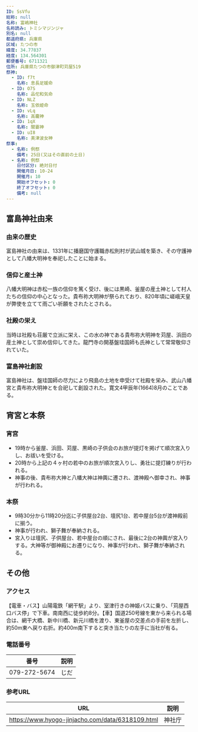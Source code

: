 ```yaml
---
ID: SsVfu
総称: null
名称: 富嶋神社
名称読み: トミシマジンジャ
別名: null
都道府県: 兵庫県
区域: たつの市
緯度: 34.77837
経度: 134.564301
郵便番号: 6711321
住所: 兵庫県たつの市御津町苅屋519
祭神:
  - ID: f7t
    名称: 息長足媛命
  - ID: O7S
    名称: 品佗和気命
  - ID: NLZ
    名称: 玉依姫命
  - ID: vLq
    名称: 高靇神
  - ID: 1qX
    名称: 闇霎神
  - ID: uI8
    名称: 美津波女神
祭事:
  - 名称: 例祭
    備考: 25日(又はその直前の土日)
  - 名称: 例祭
    日付区分: 絶対日付
    開催月日: 10-24
    開催月: 10
    開始オフセット: 0
    終了オフセット: 0
    備考: null
---
```


## 富島神社由来

### 由来の歴史

富島神社の由来は、1331年に播磨国守護職赤松則村が武山城を築き、その守護神として八幡大明神を奉祀したことに始まる。

### 信仰と産土神

八幡大明神は赤松一族の信仰を篤く受け、後には黒崎、釜屋の産土神として村人たちの信仰の中心となった。貴布祢大明神が祭られており、820年頃に嵯峨天皇が弊使を立てて雨ごい祈願をされたとされる。

### 社殿の栄え

当時は社殿も荘厳で立派に栄え、この水の神である貴布祢大明神を苅屋、浜田の産土神として崇め信仰してきた。龍門寺の開基盤珪国師も氏神として常常敬仰されていた。

### 富島神社創設

富島神社は、盤珪国師の尽力により飛島の土地を申受けて社殿を栄み、武山八幡宮と貴布祢大明神とを合祀して創設された。寛文4甲辰年(1664)8月のことである。

## 宵宮と本祭

### 宵宮

- 19時から釜屋、浜田、苅屋、黒崎の子供会のお旅が提灯を掲げて順次宮入りし、お祓いを受ける。
- 20時から上記の４ヶ村の若中のお旅が順次宮入りし、勇壮に提灯練りが行われる。
- 神事の後、貴布祢大神と八幡大神は神輿に遷され、渡神殿へ御幸され、神事が行われる。

### 本祭

- 9時30分から11時20分迄に子供屋台2台、壇尻1台、若中屋台5台が渡神殿前に揃う。
- 神事が行われ、獅子舞が奉納される。
- 宮入りは壇尻、子供屋台、若中屋台の順にされ、最後に2台の神輿が宮入りする。大神等が御神殿にお遷りになり、神事が行われ、獅子舞が奉納される。

## その他

### アクセス

【電車・バス】山陽電鉄「網干駅」より、室津行きの神姫バスに乗り、「苅屋西口バス停」で下車。南南西に徒歩約8分。【車】国道250号線を東から来られる場合は、網干大橋、新中川橋、新元川橋を渡り、東釜屋の交差点の手前を左折し、約50m東へ戻り右折。約400m南下すると突き当たりの左手に当社が有る。

### 電話番号

| 番号         | 説明 |
| ------------ | ---- |
| 079-272-5674 | じだ |

### 参考URL

| URL                                              | 説明   |
| ------------------------------------------------ | ------ |
| https://www.hyogo-jinjacho.com/data/6318109.html | 神社庁 |
